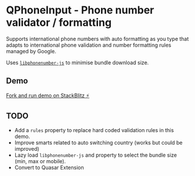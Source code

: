 # QPhoneInput - Phone number validator / formatting

Supports international phone numbers with auto formatting as you type that adapts to international phone validation and number formatting rules managed by Google.

Uses [`libphonenumber-js`](https://catamphetamine.gitlab.io/libphonenumber-js/) to minimise bundle download size.

## Demo

[Fork and run demo on StackBlitz ⚡️](https://stackblitz.com/fork/github/tohagan/quasar-q-phone-input)

## TODO

- Add a `rules` property to replace hard coded validation rules in this demo.
- Improve smarts related to auto switching country (works but could be improved)
- Lazy load `libphonenumber-js` and property to select the bundle size (min, max or mobile).
- Convert to Quasar Extension
